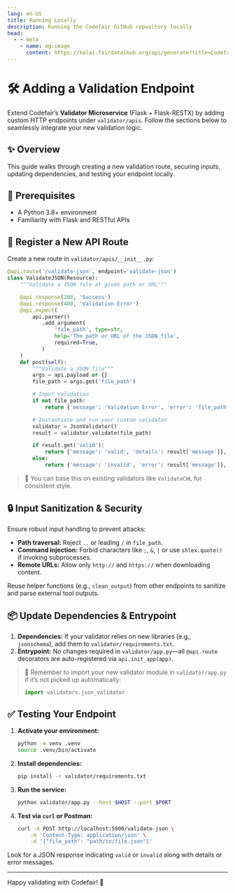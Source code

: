 ```yaml
---
lang: en-US
title: Running Locally
description: Running the Codefair GitHub repository locally
head:
  - - meta
    - name: og:image
      content: https://kalai.fairdataihub.org/api/generate?title=Codefair%20Documentation&description=Running%20the%20GitHub%20Repository&app=codefair&org=fairdataihub
---
```


# :hammer_and_wrench: Adding a Validation Endpoint

Extend Codefair’s **Validator Microservice** (Flask + Flask-RESTX) by adding custom HTTP endpoints under `validator/apis`. Follow the sections below to seamlessly integrate your new validation logic.

## :sparkles: Overview

This guide walks through creating a new validation route, securing inputs, updating dependencies, and testing your endpoint locally.

## :bookmark: Prerequisites

- A Python 3.8+ environment
- Familiarity with Flask and RESTful APIs

## :rocket: Register a New API Route

Create a new route in `validator/apis/__init__.py`:

```python
@api.route('/validate-json', endpoint='validate-json')
class ValidateJSON(Resource):
    """Validate a JSON file at given path or URL"""

    @api.response(200, 'Success')
    @api.response(400, 'Validation Error')
    @api.expect(
        api.parser()
           .add_argument(
               'file_path', type=str,
               help='The path or URL of the JSON file',
               required=True,
           )
    )
    def post(self):
        """Validate a JSON file"""
        args = api.payload or {}
        file_path = args.get('file_path')

        # Input validation
        if not file_path:
            return {'message': 'Validation Error', 'error': 'file_path is required'}, 400

        # Instantiate and run your custom validator
        validator = JsonValidator()
        result = validator.validate(file_path)

        if result.get('valid'):
            return {'message': 'valid', 'details': result['message']}, 200
        else:
            return {'message': 'invalid', 'error': result['message']}, 400
```

> 📌 You can base this on existing validators like `ValidateCWL` for consistent style.

## :lock: Input Sanitization & Security

Ensure robust input handling to prevent attacks:

- **Path traversal:** Reject `..` or leading `/` in `file_path`.
- **Command injection:** Forbid characters like `;`, `&`, `|` or use `shlex.quote()` if invoking subprocesses.
- **Remote URLs:** Allow only `http://` and `https://` when downloading content.

Reuse helper functions (e.g., `clean_output`) from other endpoints to sanitize and parse external tool outputs.

## :package: Update Dependencies & Entrypoint

1. **Dependencies:** If your validator relies on new libraries (e.g., `jsonschema`), add them to `validator/requirements.txt`.
2. **Entrypoint:** No changes required in `validator/app.py`—all `@api.route` decorators are auto-registered via `api.init_app(app)`.

> 🔄 Remember to import your new validator module in `validator/app.py` if it’s not picked up automatically:
>
> ```python
> import validators.json_validator
> ```

## :white_check_mark: Testing Your Endpoint

1. **Activate your environment:**

   ```bash
   python -m venv .venv
   source .venv/bin/activate
   ```

2. **Install dependencies:**

   ```bash
   pip install -r validator/requirements.txt
   ```

3. **Run the service:**

   ```bash
   python validator/app.py --host $HOST --port $PORT
   ```

4. **Test via `curl` or Postman:**

   ```bash
   curl -X POST http://localhost:5000/validate-json \
       -H 'Content-Type: application/json' \
       -d '{"file_path": "path/to/file.json"}'
   ```

Look for a JSON response indicating `valid` or `invalid` along with details or error messages.

---

Happy validating with Codefair! 🚀
